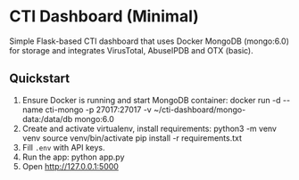 # CTI Dashboard (Minimal)

Simple Flask-based CTI dashboard that uses Docker MongoDB (mongo:6.0) for storage and integrates VirusTotal, AbuseIPDB and OTX (basic).

## Quickstart
1. Ensure Docker is running and start MongoDB container:
   docker run -d --name cti-mongo -p 27017:27017 -v ~/cti-dashboard/mongo-data:/data/db mongo:6.0
2. Create and activate virtualenv, install requirements:
   python3 -m venv venv
   source venv/bin/activate
   pip install -r requirements.txt
3. Fill `.env` with API keys.
4. Run the app:
   python app.py
5. Open http://127.0.0.1:5000
